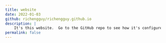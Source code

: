 ```yaml
---
title: website
date: 2022-01-03
github: richengguy/richengguy.github.io
description: |
    It's this website.  Go to the GitHub repo to see how it's configured.
permalink: false
---
```

